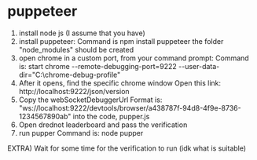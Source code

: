 # puppeteer
1) install node js (I assume that you have)
2) install puppeteer:
Command is npm install puppeteer
the folder "node_modules" should be created
3) open chrome in a custom port, from your command prompt:
Command is: start chrome --remote-debugging-port=9222 --user-data-dir="C:\chrome-debug-profile"
4) After it opens, find the specific chrome window
Open this link: http://localhost:9222/json/version
5) Copy the webSocketDebuggerUrl
Format is: "ws://localhost:9222/devtools/browser/a438787f-94d8-4f9e-8736-1234567890ab"
into the code, pupper.js
6) Open drednot leaderboard and pass the verification
7) run pupper
Command is: node pupper

EXTRA) Wait for some time for the verification to run (idk what is suitable)